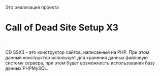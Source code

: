Это реализация проекта <H1>Call of Dead Site Setup X3</H1>.</br></br>
CD SSX3 - это конструктор сайтов, написанный на PHP. При этом данный конструктор использует для хранения данных файловую систему сервера, при этом будет возможность использования базу данных PHPMySQL.
